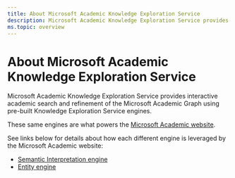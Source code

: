 ```yaml
---
title: About Microsoft Academic Knowledge Exploration Service
description: Microsoft Academic Knowledge Exploration Service provides interactive academic search and refinement of the Microsoft Academic Graph using pre-built Knowledge Exploration Service engines
ms.topic: overview
---
```

# About Microsoft Academic Knowledge Exploration Service

Microsoft Academic Knowledge Exploration Service provides interactive academic search and refinement of the Microsoft Academic Graph using pre-built Knowledge Exploration Service engines.

These same engines are what powers the [Microsoft Academic website](https://academic.microsoft.com/). 

See links below for details about how each different engine is leveraged by the Microsoft Academic website:
* [Semantic Interpretation engine](../reference/engines/semantic-interpretation-engine.md)
* [Entity engine](../reference/engines/entity-engine.md)